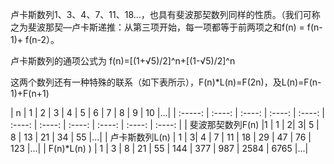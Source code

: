 卢卡斯数列1、3、4、7、11、18…，也具有斐波那契数列同样的性质。（我们可称之为斐波那契—卢卡斯递推：从第三项开始，每一项都等于前两项之和f(n) = f(n-1)+ f(n-2）。

卢卡斯数列的通项公式为 f(n)=[(1+√5)/2]^n+[(1-√5)/2]^n

这两个数列还有一种特殊的联系（如下表所示），F(n)*L(n)=F(2n)，及L(n)=F(n-1)+F(n+1)

|  n  |  1  |  2  |  3  | 4 | 5 | 6 | 7 | 8 | 9 | 10 |...|
| :-----: | :----: | :----: | :----: | :----: | :----: | :----: | :----: | :----: | :----: | :----: |
| 斐波那契数列F(n)  |1 | 1 | 2| 3| 5 | 8 | 13 | 21 | 34 | 55 |...|
| 卢卡斯数列L(n)   | 1 | 3| 4 | 7 | 11 | 18 | 29 | 47 | 76 | 123 |...|
| F(n)*L(n) )  | 1 | 3 | 8 | 21 | 55 | 144 | 377 | 987 | 2584 | 6765 |...|
